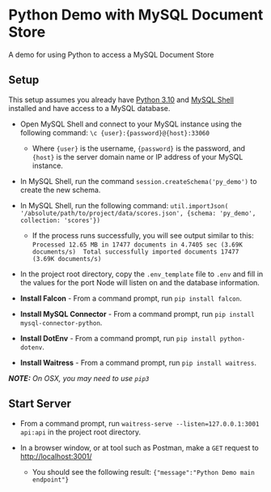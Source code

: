 # Python Demo with MySQL Document Store

A demo for using Python to access a MySQL Document Store

## Setup

This setup assumes you already have [Python 3.10](https://www.python.org/) and [MySQL Shell](https://dev.mysql.com/downloads/shell/) installed and have access to a MySQL database.

* Open MySQL Shell and connect to your MySQL instance using the following command: `\c {user}:{password}@{host}:33060`

  * Where `{user}` is the username, `{password}` is the password, and `{host}` is the server domain name or IP address of your MySQL instance.
* In MySQL Shell, run the command `session.createSchema('py_demo')` to create the new schema.
* In MySQL Shell, run the following command: `util.importJson( '/absolute/path/to/project/data/scores.json', {schema: 'py_demo', collection: 'scores'})`

  * If the process runs successfully, you will see output similar to this:
    `Processed 12.65 MB in 17477 documents in 4.7405 sec (3.69K documents/s)  Total successfully imported documents 17477 (3.69K documents/s)`
* In the project root directory, copy the `.env_template` file to `.env` and fill in the values for the port Node will listen on and the database information.
* __Install Falcon__ - From a command prompt, run `pip install falcon`.
* __Install MySQL Connector__ - From a command prompt, run `pip install mysql-connector-python`.
* __Install DotEnv__ - From a command prompt, run `pip install python-dotenv`.
* __Install Waitress__ - From a command prompt, run `pip install waitress`.

___NOTE:__ On OSX, you may need to use `pip3`_

## Start Server

* From a command prompt, run `waitress-serve --listen=127.0.0.1:3001 api:api` in the project root directory.
* In a browser window, or at tool such as Postman, make a `GET` request to [http://localhost:3001/](http://localhost:3001/)

  * You should see the following result: `{"message":"Python Demo main endpoint"}`
